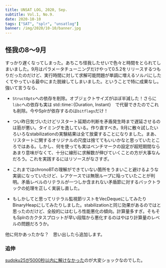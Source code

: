 ```yaml
---
title: UNSAT LOG, 2020, Sep.
subtitle: Vol.1, No.9.
date: 2020-10-10
tags: ["SAT", "splr", "unsatlog"]
banner: /img/2020/10-10/banner.jpg
---
```

## 怪我の8〜9月

すっかり遅くなってしまった。あちこち怪我したせいで色々と時間をとられてしまいました。9月はパラメータチューニングだけやって0.5.2をリリースするつもりだったのだけど、実行時間に対して求解可能問題が単調に増えるソルバにしたくてやっている最中にまた脱線してしまいました。ということで特に成果なし。強いて言うなら、

* `StructOpts`への依存を削除。オブジェクトサイズがほぼ半減した！さらに`libc`への依存も実は std::time::{Duration, Instant}　で代替できたのでこれも削除。今やSplrが依存するのは`bitflags`だけ！

* つい昨日気づいたけどリスタート延期の判断を矛盾発生時まで遅延させるのは筋が悪い。タイミングを逸している。作り直すべき。9月に散々試したいろいろなstabilizationの実験結果は全て放棄することになりました。まあ、リスタートに関するオリジナルの尺度は捨ててもいいかなと思っていたところではある。しかし、何を使っても実はベンチマークの設定が超短期間ならあまり意味がなくて、十分に線形に求解数が伸びていくことの方が大事なんだろう。これを実践するにはリソースがなさすぎ。

* これまではchronoBTの理解ができていない箇所をうまいこと避けるような実装になっていたけど、レアケースでは無限ループに陥っていたことが判明。矛盾レベルのリテラルが一つしか含まれない矛盾節に対するバックトラックの処理を正しく実装し直した。

* もしかしてと思ってリテラル監視節リストをVecDequeにしてみたりBinaryHeapにしてみたりしました。stabilizationと同じ効果があるのではと思ったのだけど、全般的にはむしろ性能悪化の傾向。計算量多すぎ。そもそもSplrのカクタスプロットが早い段階から悪化するのはやはり計算量のレベルの問題だろうか。

他に何かあったかな？　思い出したら追加します。

### 追伸

[sudoku25が5000秒以内に解けなかった](/2020/2020-08-19-sudoku25/)のが大変ショックなのでした。

